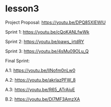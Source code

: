 # lesson3

Project Proposal: https://youtu.be/DPQ85XlEWlU

Sprint 1: https://youtu.be/cQoKANLfwWk

Sprint 2: https://youtu.be/paws_jrtdRY

Sprint 3: https://youtu.be/4sMu09OLu_Q

Final Sprint:

  A.1: https://youtu.be/llNofm0nLw0
  
  A.2: https://youtu.be/akrlazPFW_8
  
  A.3: https://youtu.be/R65_ATrAiuE
  
  B.2: https://youtu.be/Dl7MF3AmzXA
